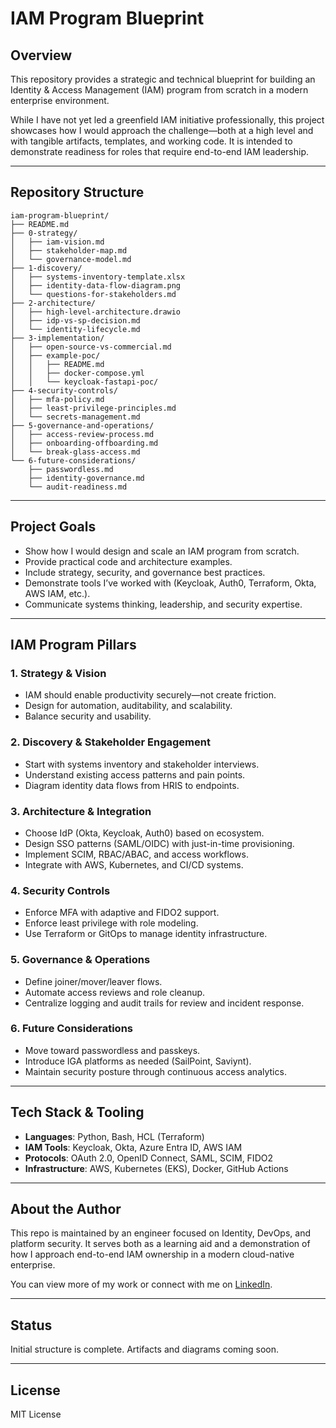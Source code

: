 # IAM Program Blueprint

## Overview

This repository provides a strategic and technical blueprint for building an Identity & Access Management (IAM) program from scratch in a modern enterprise environment.

While I have not yet led a greenfield IAM initiative professionally, this project showcases how I would approach the challenge—both at a high level and with tangible artifacts, templates, and working code. It is intended to demonstrate readiness for roles that require end-to-end IAM leadership.

---

## Repository Structure

```
iam-program-blueprint/
├── README.md
├── 0-strategy/
│   ├── iam-vision.md
│   ├── stakeholder-map.md
│   └── governance-model.md
├── 1-discovery/
│   ├── systems-inventory-template.xlsx
│   ├── identity-data-flow-diagram.png
│   └── questions-for-stakeholders.md
├── 2-architecture/
│   ├── high-level-architecture.drawio
│   ├── idp-vs-sp-decision.md
│   └── identity-lifecycle.md
├── 3-implementation/
│   ├── open-source-vs-commercial.md
│   ├── example-poc/
│   │   ├── README.md
│   │   ├── docker-compose.yml
│   │   └── keycloak-fastapi-poc/
├── 4-security-controls/
│   ├── mfa-policy.md
│   ├── least-privilege-principles.md
│   └── secrets-management.md
├── 5-governance-and-operations/
│   ├── access-review-process.md
│   ├── onboarding-offboarding.md
│   └── break-glass-access.md
└── 6-future-considerations/
    ├── passwordless.md
    ├── identity-governance.md
    └── audit-readiness.md
```

---

## Project Goals

- Show how I would design and scale an IAM program from scratch.
- Provide practical code and architecture examples.
- Include strategy, security, and governance best practices.
- Demonstrate tools I’ve worked with (Keycloak, Auth0, Terraform, Okta, AWS IAM, etc.).
- Communicate systems thinking, leadership, and security expertise.

---

## IAM Program Pillars

### 1. Strategy & Vision

- IAM should enable productivity securely—not create friction.
- Design for automation, auditability, and scalability.
- Balance security and usability.

### 2. Discovery & Stakeholder Engagement

- Start with systems inventory and stakeholder interviews.
- Understand existing access patterns and pain points.
- Diagram identity data flows from HRIS to endpoints.

### 3. Architecture & Integration

- Choose IdP (Okta, Keycloak, Auth0) based on ecosystem.
- Design SSO patterns (SAML/OIDC) with just-in-time provisioning.
- Implement SCIM, RBAC/ABAC, and access workflows.
- Integrate with AWS, Kubernetes, and CI/CD systems.

### 4. Security Controls

- Enforce MFA with adaptive and FIDO2 support.
- Enforce least privilege with role modeling.
- Use Terraform or GitOps to manage identity infrastructure.

### 5. Governance & Operations

- Define joiner/mover/leaver flows.
- Automate access reviews and role cleanup.
- Centralize logging and audit trails for review and incident response.

### 6. Future Considerations

- Move toward passwordless and passkeys.
- Introduce IGA platforms as needed (SailPoint, Saviynt).
- Maintain security posture through continuous access analytics.

---

## Tech Stack & Tooling

- **Languages**: Python, Bash, HCL (Terraform)
- **IAM Tools**: Keycloak, Okta, Azure Entra ID, AWS IAM
- **Protocols**: OAuth 2.0, OpenID Connect, SAML, SCIM, FIDO2
- **Infrastructure**: AWS, Kubernetes (EKS), Docker, GitHub Actions

---

## About the Author

This repo is maintained by an engineer focused on Identity, DevOps, and platform security. It serves both as a learning aid and a demonstration of how I approach end-to-end IAM ownership in a modern cloud-native enterprise.

You can view more of my work or connect with me on [LinkedIn](https://www.linkedin.com/in/brandonhelmer/).

---

## Status

Initial structure is complete. Artifacts and diagrams coming soon.

---

## License

MIT License
